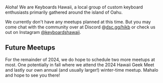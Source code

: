 <!-- ![](images/2024/) -->

Aloha! We are Keyboards Hawaii, a local group of custom keyboard enthusiasts primarily gathered around the island of Oahu.

We currently don't have any meetups planned at this time. But you may come chat with the community over at Discord @[dsc.gg/hikb](https://dsc.gg/hikb) or check us out on Instagram [@keyboardshawaii](https://www.instagram.com/keyboardshawaii/).

## Future Meetups 

For the remainder of 2024, we do hope to schedule two more meetups at most. One potentially in fall where we attend the 2024 Hawaii Geek Meet and lastly our own annual (and usually larger!) winter-time meetup. Mahalo and hope to see you there!